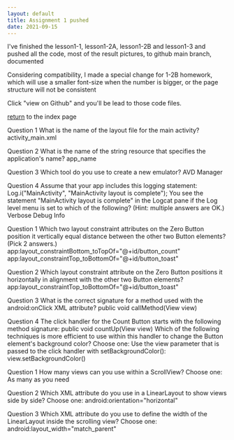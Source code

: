 ```yaml
---
layout: default
title: Assignment 1 pushed
date: 2021-09-15
---
```


I've finished the lesson1-1, lesson1-2A, lesson1-2B and lesson1-3 and pushed all the code, most of the result pictures, to github main branch, documented


Considering compatibility, I made a special change for 1-2B homework, which will use a smaller font-size when the number is bigger, or the page structure will not be consistent


Click "view on Github" and you'll be lead to those code files.


[return](https://saiqi1999.github.io/cs5520project/) to the index page

Question 1
What is the name of the layout file for the main activity?
activity_main.xml

Question 2
What is the name of the string resource that specifies the application's name?
app_name

Question 3
Which tool do you use to create a new emulator?
AVD Manager

Question 4
Assume that your app includes this logging statement:
Log.i("MainActivity", "MainActivity layout is complete");
You see the statement "MainActivity layout is complete" in the Logcat pane if the Log level menu is set to which of the following? (Hint: multiple answers are OK.)
Verbose
Debug
Info

Question 1
Which two layout constraint attributes on the Zero Button position it vertically equal distance between the other two Button elements? (Pick 2 answers.)
app:layout_constraintBottom_toTopOf="@+id/button_count"
app:layout_constraintTop_toBottomOf="@+id/button_toast"

Question 2
Which layout constraint attribute on the Zero Button positions it horizontally in alignment with the other two Button elements?
app:layout_constraintTop_toBottomOf="@+id/button_toast"

Question 3
What is the correct signature for a method used with the android:onClick XML attribute?
public void callMethod(View view)

Question 4
The click handler for the Count Button starts with the following method signature:
public void countUp(View view)
Which of the following techniques is more efficient to use within this handler to change the Button element's background color? Choose one:
Use the view parameter that is passed to the click handler with setBackgroundColor(): view.setBackgroundColor()

Question 1
How many views can you use within a ScrollView? Choose one:
As many as you need

Question 2
Which XML attribute do you use in a LinearLayout to show views side by side? Choose one:
android:orientation="horizontal"

Question 3
Which XML attribute do you use to define the width of the LinearLayout inside the scrolling view? Choose one:
android:layout_width="match_parent"

